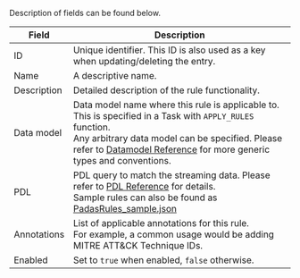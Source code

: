 
Description of fields can be found below.

| Field       | Description                                           | 
| -------     | ----------------------------------------------------- | 
| ID          | Unique identifier.  This ID is also used as a key when updating/deleting the entry. |
| Name        | A descriptive name.                                   |
| Description | Detailed description of the rule functionality.       |
| Data model  | Data model name where this rule is applicable to.  This is specified in a Task with `APPLY_RULES` function.<br/>Any arbitrary data model can be specified.  Please refer to [Datamodel Reference](datamodel-reference.md) for more generic types and conventions. |
| PDL         | PDL query to match the streaming data.  Please refer to [PDL Reference](pdl-reference.md) for details.<br/>Sample rules can also be found as [PadasRules_sample.json](../assets/config/PadasRules_sample.json) |
| Annotations | List of applicable annotations for this rule.<br/>For example, a common usage would be adding MITRE ATT&CK Technique IDs. |
| Enabled     | Set to `true` when enabled, `false` otherwise.        |
